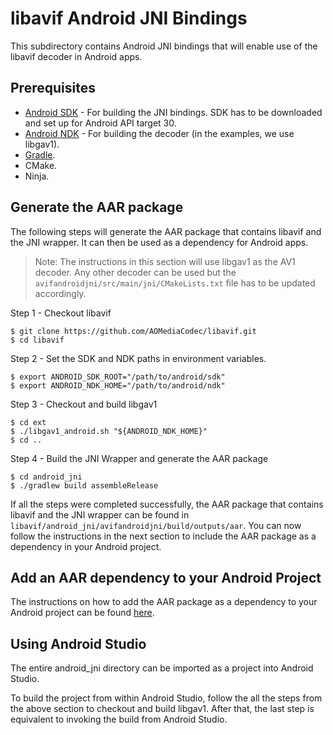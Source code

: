 # libavif Android JNI Bindings

This subdirectory contains Android JNI bindings that will enable use of the libavif decoder in Android apps.


## Prerequisites

* [Android SDK](https://developer.android.com/studio#downloads) - For building the JNI bindings. SDK has to be downloaded and set up for Android API target 30.
* [Android NDK](https://developer.android.com/ndk/downloads) - For building the decoder (in the examples, we use libgav1).
* [Gradle](https://gradle.org/).
* CMake.
* Ninja.

## Generate the AAR package

The following steps will generate the AAR package that contains libavif and the JNI wrapper. It can then be used as a dependency for Android apps.

> Note: The instructions in this section will use libgav1 as the AV1 decoder. Any other decoder can be used but the `avifandroidjni/src/main/jni/CMakeLists.txt` file has to be updated accordingly.

Step 1 - Checkout libavif

```
$ git clone https://github.com/AOMediaCodec/libavif.git
$ cd libavif
```

Step 2 - Set the SDK and NDK paths in environment variables.

```
$ export ANDROID_SDK_ROOT="/path/to/android/sdk"
$ export ANDROID_NDK_HOME="/path/to/android/ndk"
```

Step 3 - Checkout and build libgav1

```
$ cd ext
$ ./libgav1_android.sh "${ANDROID_NDK_HOME}"
$ cd ..
```

Step 4 - Build the JNI Wrapper and generate the AAR package

```
$ cd android_jni
$ ./gradlew build assembleRelease
```

If all the steps were completed successfully, the AAR package that contains libavif and the JNI wrapper can be found in `libavif/android_jni/avifandroidjni/build/outputs/aar`. You can now follow the instructions in the next section to include the AAR package as a dependency in your Android project.

## Add an AAR dependency to your Android Project

The instructions on how to add the AAR package as a dependency to your Android project can be found [here](https://developer.android.com/studio/projects/android-library#psd-add-aar-jar-dependency).

## Using Android Studio

The entire android_jni directory can be imported as a project into Android Studio.

To build the project from within Android Studio, follow the all the steps from the above section to checkout and build libgav1. After that, the last step is equivalent to invoking the build from Android Studio.
